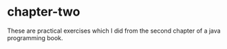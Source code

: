# chapter-two
These are practical exercises which I did from the second chapter of a java programming book.
